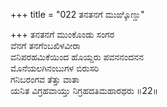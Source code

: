 +++
title = "022 ತನತನಗೆ ಮುಙ್ಕೊಣ್ಡು"

+++
ತನತನಗೆ ಮುಂಕೊಂಡು ಸಂಗರ  
ವೆನಗೆ ತನಗೆಂಬಖಿಳವೀರಾ  
ವನಿಪರಹಮಿಕೆಯಿಂದ ಹೊಯ್ದರು ಪವನನಂದನನ  
ಮೊನೆಯಲಗಿನಂಬುಗಳ ಬಿರುಸರಿ  
ಗನಿಬರಂಗವ ತೆತ್ತು ವಾತಾ  
ಯನಿತ ವಿಗ್ರಹವಾಯ್ತು ನಿಗ್ರಹದತಿಮಹಾರಥರು    ॥22॥